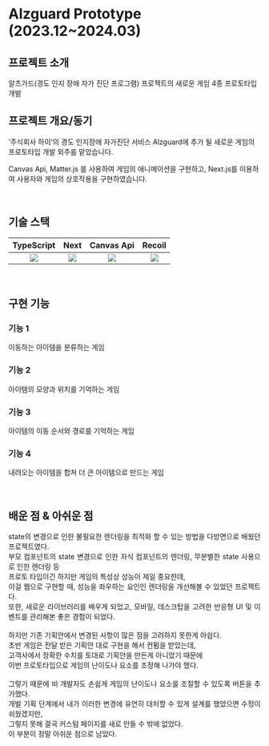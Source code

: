 # Alzguard Prototype (2023.12~2024.03)

## 프로젝트 소개
알츠가드(경도 인지 장애 자가 진단 프로그램) 프로젝트의 새로운 게임 4종 프로토타입 개발
## 프로젝트 개요/동기
‘주식회사 하이‘의 경도 인지장애 자가진단 서비스 Alzguard에 추가 될 새로운 게임의 프로토타입 개발 외주를 맡았습니다. 

Canvas Api, Matter.js 를 사용하여 게임의 애니메이션을 구현하고,  Next.js를 이용하여 사용자와 게임의 상호작용을 구현하였습니다.
<p align="center">
</p>

<br>

## 기술 스택

| TypeScript |  Next   |  Canvas Api   | Recoil | 
| :--------: | :--------: | :------: | :-----: |
| <img src="https://img.shields.io/badge/typescript-3178C6?style=for-the-badge&logo=typescript&logoColor=white"/> | <img src="https://img.shields.io/badge/next.js-000000?style=for-the-badge&logo=nextdotjs&logoColor=white"/> | <img src="https://img.shields.io/badge/canvas_api-FFA500?style=for-the-badge&logoColor=orange"/> | <img src="https://img.shields.io/badge/Recoil-3578E5?style=for-the-badge&logo=recoil&logoColor=white" /> |

<br>

## 구현 기능

### 기능 1
이동하는 아이템을 분류하는 게임

### 기능 2
아이템의 모양과 위치를 기억하는 게임

### 기능 3
아이템의 이동 순서와 경로를 기억하는 게임

### 기능 4
내려오는 아이템을 합쳐 더 큰 아이템으로 만드는 게임

<br>

## 배운 점 & 아쉬운 점

<p align="justify">
  state의 변경으로 인한 불필요한 렌더링을 최적화 할 수 있는 방법을 다방면으로 배웠던 프로젝트였다. <br>
  부모 컴포넌트의 state 변경으로 인한 자식 컴포넌트의 렌더링, 무분별한 state 사용으로 인한 렌더링 등 <br>
  프로토 타입이긴 하지만 게임의 특성상 성능이 제일 중요한데, <br>
  이걸 웹으로 구현할 때, 성능을 좌우하는 요인인 렌더링을 개선해볼 수 있었던 프로젝트다. <br>
  또한, 새로운 라이브러리를 배우게 되었고, 모바일, 데스크탑을 고려한 반응형 UI 및 이벤트를 관리해본 좋은 경험이 되었다.<br>
  <br>
  하지만 기존 기획안에서 변경된 사항이 많은 점을 고려하지 못한게 아쉽다.<br>
  초반 게임은 전달 받은 기획안 대로 구현을 해서 컨펌을 받았는데,<br>
  고객사에서 정확한 수치를 토대로 기획안을 만든게 아니었기 때문에 <br>
  이번 프로토타입으로 게임의 난이도나 요소를 조정해 나가야 했다.<br><br>
  그렇기 때문에 비 개발자도 손쉽게 게임의 난이도나 요소를 조절할 수 있도록 버튼을 추가했다.<br>
  개발 기획 단계에서 내가 이러한 변경에 유연히 대처할 수 있게 설계를 했었으면 수정이 쉬웠겠지만, <br>
  그렇지 못해 결국 커스텀 페이지를 새로 만들 수 밖에 없었다.<br>
  이 부분이 정말 아쉬운 점으로 남았다.

</p>

<br>
